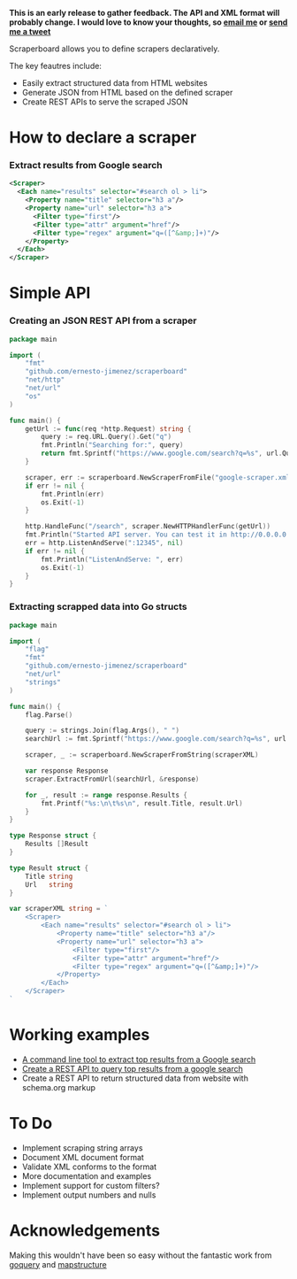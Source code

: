 **This is an early release to gather feedback. The API and XML format will probably change. I would love to know your thoughts, so [email me](mailto:erjica@gmail.com) or [send me a tweet](https://twitter.com/ernesto_jimenez)**

Scraperboard allows you to define scrapers declaratively.

The key feautres include:
 - Easily extract structured data from HTML websites
 - Generate JSON from HTML based on the defined scraper
 - Create REST APIs to serve the scraped JSON

# How to declare a scraper

### Extract results from Google search

```xml
<Scraper>
  <Each name="results" selector="#search ol > li">
    <Property name="title" selector="h3 a"/>
    <Property name="url" selector="h3 a">
      <Filter type="first"/>
      <Filter type="attr" argument="href"/>
      <Filter type="regex" argument="q=([^&amp;]+)"/>
    </Property>
  </Each>
</Scraper>
```

# Simple API

### Creating an JSON REST API from a scraper
```go
package main

import (
	"fmt"
	"github.com/ernesto-jimenez/scraperboard"
	"net/http"
	"net/url"
	"os"
)

func main() {
	getUrl := func(req *http.Request) string {
		query := req.URL.Query().Get("q")
		fmt.Println("Searching for:", query)
		return fmt.Sprintf("https://www.google.com/search?q=%s", url.QueryEscape(query))
	}

	scraper, err := scraperboard.NewScraperFromFile("google-scraper.xml")
	if err != nil {
		fmt.Println(err)
		os.Exit(-1)
	}

	http.HandleFunc("/search", scraper.NewHTTPHandlerFunc(getUrl))
	fmt.Println("Started API server. You can test it in http://0.0.0.0:12345/search?q=scraperboard")
	err = http.ListenAndServe(":12345", nil)
	if err != nil {
		fmt.Println("ListenAndServe: ", err)
		os.Exit(-1)
	}
}
```

### Extracting scrapped data into Go structs

```go
package main

import (
	"flag"
	"fmt"
	"github.com/ernesto-jimenez/scraperboard"
	"net/url"
	"strings"
)

func main() {
	flag.Parse()

	query := strings.Join(flag.Args(), " ")
	searchUrl := fmt.Sprintf("https://www.google.com/search?q=%s", url.QueryEscape(query))

	scraper, _ := scraperboard.NewScraperFromString(scraperXML)

	var response Response
	scraper.ExtractFromUrl(searchUrl, &response)

	for _, result := range response.Results {
		fmt.Printf("%s:\n\t%s\n", result.Title, result.Url)
	}
}

type Response struct {
	Results []Result
}

type Result struct {
	Title string
	Url   string
}

var scraperXML string = `
	<Scraper>
		<Each name="results" selector="#search ol > li">
			<Property name="title" selector="h3 a"/>
			<Property name="url" selector="h3 a">
				<Filter type="first"/>
				<Filter type="attr" argument="href"/>
				<Filter type="regex" argument="q=([^&amp;]+)"/>
			</Property>
		</Each>
	</Scraper>
`
```

# Working examples

 * [A command line tool to extract top results from a Google
   search](examples/google-cli/google-cli.go)
 * [Create a REST API to query top results from a google
   search](examples/google-api)
 * Create a REST API to return structured data from website with
   schema.org markup

# To Do

 * Implement scraping string arrays
 * Document XML document format
 * Validate XML conforms to the format
 * More documentation and examples
 * Implement support for custom filters?
 * Implement output numbers and nulls

# Acknowledgements

Making this wouldn't have been so easy without the fantastic work from
[goquery](http://github.com/PuerkitoBio/goquery)
and [mapstructure](http://github.com/mitchellh/mapstructure)
